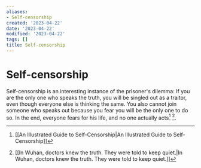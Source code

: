 ```yaml
---
aliases:
- Self-censorship
created: '2023-04-22'
date: '2023-04-22'
modified: '2023-04-22'
tags: []
title: Self-censorship
---
```


# Self-censorship

Self-censorship is an interesting instance of the prisoner's dilemma: If you are the only one who speaks the truth, you will be singled out as a traitor, even though everyone else is thinking the same. You also cannot join someone who speaks out because you fear you will be the only one to do so. In the end, everyone fears for his life, and no one actually acts[^1] [^2].

[^1]: [[An Illustrated Guide to Self-Censorship|An Illustrated Guide to Self-Censorship]]
[^2]: [[In Wuhan, doctors knew the truth. They were told to keep quiet.|In Wuhan, doctors knew the truth. They were told to keep quiet.]]